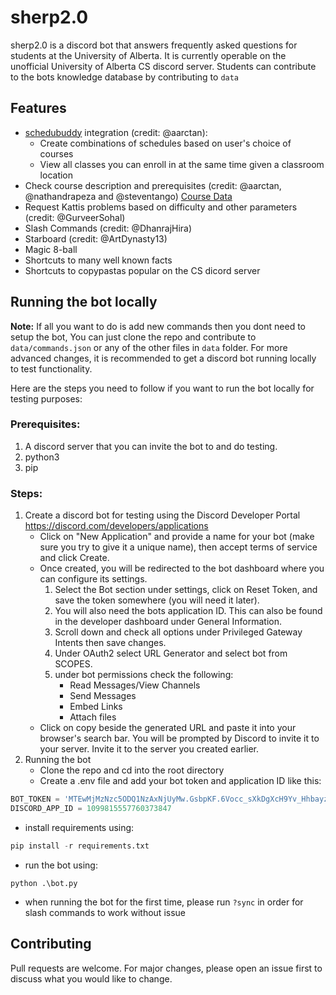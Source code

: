# sherp2.0

sherp2.0 is a discord bot that answers frequently asked questions for students at the University of Alberta. It is currently operable on the unofficial University of Alberta CS discord server. Students can contribute to the bots knowledge database by contributing to `data`

## Features
- [schedubuddy](https://schedubuddy.com/) integration (credit: @aarctan):
   - Create combinations of schedules based on user's choice of courses
   - View all classes you can enroll in at the same time given a classroom location
- Check course description and prerequisites (credit: @aarctan, @nathandrapeza and @steventango) [Course Data](https://github.com/steventango/synapse/blob/master/data/ualberta.ca.json)
- Request Kattis problems based on difficulty and other parameters (credit: @GurveerSohal)
- Slash Commands (credit: @DhanrajHira)
- Starboard (credit: @ArtDynasty13)
- Magic 8-ball
- Shortcuts to many well known facts
- Shortcuts to copypastas popular on the CS dicord server

## Running the bot locally
**Note:** If all you want to do is add new commands then you dont need to setup the bot, You can just clone the repo and contribute to `data/commands.json` or any of the other files in `data` folder. For more advanced changes, it is recommended to get a discord bot running locally to test functionality.

Here are the steps you need to follow if you want to run the bot locally for testing purposes:

### Prerequisites:
1. A discord server that you can invite the bot to and do testing.
2. python3
3. pip

### Steps:
1. Create a discord bot for testing using the Discord Developer Portal https://discord.com/developers/applications
    * Click on "New Application" and provide a name for your bot (make sure you try to give it a unique name), then accept terms of service and click Create.
    * Once created, you will be redirected to the bot dashboard where you can configure its settings.
         1. Select the Bot section under settings, click on Reset Token, and save the token somewhere (you will need it later).
         2. You will also need the bots application ID. This can also be found in the developer dashboard under General Information.
         3. Scroll down and check all options under Privileged Gateway Intents then save changes.
         4. Under OAuth2 select URL Generator and select bot from SCOPES.
         5. under bot permissions check the following:
             * Read Messages/View Channels
             * Send Messages
             * Embed Links
             * Attach files
    * Click on copy beside the generated URL and paste it into your browser's search bar. You will be prompted 
      by Discord to invite it to your server. Invite it to the server you created earlier.
2. Running the bot
   * Clone the repo and cd into the root directory
   * Create a .env file and add your bot token and application ID like this:
```python
BOT_TOKEN = 'MTEwMjMzNzc5ODQ1NzAxNjUyMw.GsbpKF.6Vocc_sXkDgXcH9Yv_Hhbayz6zhjc2FIgA4H9k'
DISCORD_APP_ID = 1099815557760373847
```
   * install requirements using:
```python
pip install -r requirements.txt
```
   * run the bot using:
```
python .\bot.py
```
   * when running the bot for the first time, please run `?sync` in order for slash commands to work without issue

## Contributing

Pull requests are welcome. For major changes, please open an issue first
to discuss what you would like to change.
